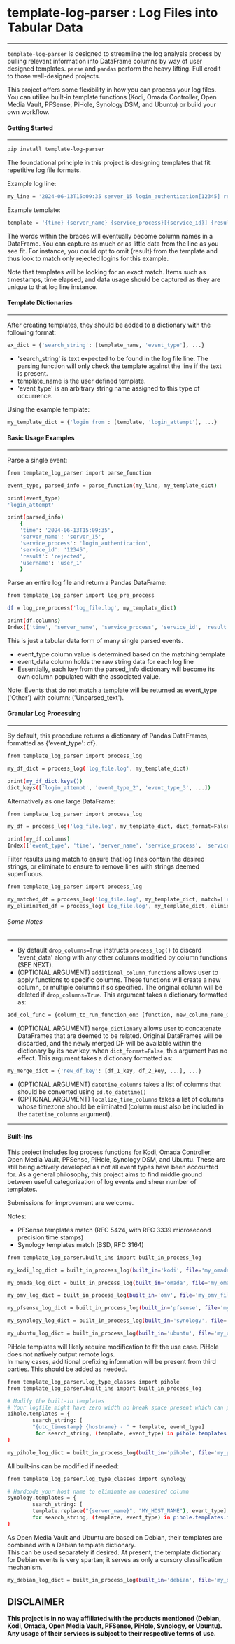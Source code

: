 # template-log-parser : Log Files into Tabular Data
---
`template-log-parser` is designed to streamline the log analysis process by pulling relevant information into DataFrame columns by way of user designed templates.  `parse` and `pandas` perform the heavy lifting. Full credit to those well-designed projects.

This project offers some flexibility in how you can process your log files.  You can utilize built-in template functions (Kodi, Omada Controller, Open Media Vault, PFSense, PiHole, Synology DSM, and Ubuntu) or build your own workflow. 

#### Getting Started
---

```bash
pip install template-log-parser
```

The foundational principle in this project is designing templates that fit repetitive log file formats.

Example log line:
```bash
my_line = '2024-06-13T15:09:35 server_15 login_authentication[12345] rejected login from user[user_1].'
```
    
Example template:
```bash
template = '{time} {server_name} {service_process}[{service_id}] {result} login from user[{username}].'
```

The words within the braces will eventually become column names in a DataFrame.  You can capture as much or as little data from the line as you see fit.  For instance, you could opt to omit {result} from the template and thus look to match only rejected logins for this example.

Note that templates will be looking for an exact match.  Items such as timestamps, time elapsed, and data usage should be captured as they are unique to that log line instance.

#### Template Dictionaries
---
After creating templates, they should be added to a dictionary with the following format:
```bash
ex_dict = {'search_string': [template_name, 'event_type'], ...}
```
- 'search_string' is text expected to be found in the log file line.  The parsing function will only check the template against the line if the text is present.
- template_name is the user defined template.
- 'event_type' is an arbitrary string name assigned to this type of occurrence.

Using the example template:
```bash
my_template_dict = {'login from': [template, 'login_attempt'], ...}
```

#### Basic Usage Examples
---
Parse a single event:
```bash
from template_log_parser import parse_function

event_type, parsed_info = parse_function(my_line, my_template_dict)

print(event_type)
'login_attempt' 

print(parsed_info)
    {
    'time': '2024-06-13T15:09:35',
    'server_name': 'server_15',
    'service_process': 'login_authentication', 
    'service_id': '12345',
    'result': 'rejected',
    'username': 'user_1'
    }
```
Parse an entire log file and return a Pandas DataFrame:
```bash
from template_log_parser import log_pre_process

df = log_pre_process('log_file.log', my_template_dict)

print(df.columns)
Index(['time', 'server_name', 'service_process', 'service_id', 'result', 'username', 'event_type', 'event_data'])
```
This is just a tabular data form of many single parsed events.
 - event_type column value is determined based on the matching template
 - event_data column holds the raw string data for each log line
 - Essentially, each key from the parsed_info dictionary will become its own column populated with the associated value.
 
Note: 
Events that do not match a template will be returned as event_type ('Other') with column: ('Unparsed_text').

#### Granular Log Processing
---
By default, this procedure returns a dictionary of Pandas DataFrames, formatted as {'event_type': df}.

```bash
from template_log_parser import process_log

my_df_dict = process_log('log_file.log', my_template_dict)

print(my_df_dict.keys())
dict_keys(['login_attempt', 'event_type_2', 'event_type_3', ...])
```

Alternatively as one large DataFrame:
```bash
from template_log_parser import process_log

my_df = process_log('log_file.log', my_template_dict, dict_format=False)

print(my_df.columns)
Index(['event_type', 'time', 'server_name', 'service_process', 'service_id', 'result', 'username'])
```

Filter results using match to ensure that log lines contain the desired strings, or eliminate to ensure to remove lines with strings deemed superfluous. 
```bash
from template_log_parser import process_log

my_matched_df = process_log('log_file.log', my_template_dict, match=['error', 'login'] , dict_format=False)
my_eliminated_df = process_log('log_file.log', my_template_dict, eliminate=['user: admin', 'success'], match_type='all' , dict_format=False)

```

###### Some Notes
---
- By default `drop_columns=True` instructs `process_log()` to discard 'event_data' along with any other columns modified by column functions (SEE NEXT).
- (OPTIONAL ARGUMENT) `additional_column_functions` allows user to apply functions to specific columns.  These functions will create a new column, or multiple columns if so specified.  The original column will be deleted if `drop_columns=True`.  This argument takes a dictionary formatted as:
```bash
add_col_func = {column_to_run_function_on: [function, new_column_name_OR_list_of_new_colum_names]}
 ```
- (OPTIONAL ARGUMENT) `merge_dictionary` allows user to concatenate DataFrames that are deemed to be related.  Original DataFrames will be discarded, and the newly merged DF will be available within the dictionary by its new key.  when `dict_format=False`, this argument has no effect.  This argument takes a dictionary formatted as:
```bash
my_merge_dict = {'new_df_key': [df_1_key, df_2_key, ...], ...}
```
- (OPTIONAL ARGUMENT) `datetime_columns` takes a list of columns that should be converted using `pd.to_datetime()`
- (OPTIONAL ARGUMENT) `localize_time_columns` takes a list of columns whose timezone should be eliminated (column must also be included in the `datetime_columns` argument).
---
#### Built-Ins
This project includes log process functions for Kodi, Omada Controller, Open Media Vault, PFSense, PiHole, Synology DSM, and Ubuntu. These are still being actively developed as not all event types have been accounted for.
As a general philosophy, this project aims to find middle ground between useful categorization of log events and sheer number of templates.

Submissions for improvement are welcome.

Notes: 

- PFSense templates match (RFC 5424, with RFC 3339 microsecond precision time stamps)
- Synology templates match (BSD, RFC 3164)
```bash
from template_log_parser.built_ins import built_in_process_log

my_kodi_log_dict = built_in_process_log(built_in='kodi', file='my_omada_file.log')

my_omada_log_dict = built_in_process_log(built_in='omada', file='my_omada_file.log')

my_omv_log_dict = built_in_process_log(built_in='omv', file='my_omv_file.log')

my_pfsense_log_dict = built_in_process_log(built_in='pfsense', file='my_pfsense_file.log')

my_synology_log_dict = built_in_process_log(built_in='synology', file='my_synology_log.log')

my_ubuntu_log_dict = built_in_process_log(built_in='ubuntu', file='my_ubuntu_log.log')
```

PiHole templates will likely require modification to fit the use case.  PiHole does not natively output remote logs.  
In many cases, additional prefixing information will be present from third parties.  This should be added as needed.

```bash
from template_log_parser.log_type_classes import pihole
from template_log_parser.built_ins import built_in_process_log

# Modify the built-in templates
# Your logfile might have zero width no break space present which can prevent template matches. Make sure to account for it
pihole.templates = {
        search_string: [
        "{utc_timestamp} {hostname} - " + template, event_type]
         for search_string, (template, event_type) in pihole.templates.items()
}

my_pihole_log_dict = built_in_process_log(built_in='pihole', file='my_pihole_log.log')
```

All built-ins can be modified if needed:

```bash
from template_log_parser.log_type_classes import synology

# Hardcode your host name to eliminate an undesired column
synology.templates = {
        search_string: [
        template.replace("{server_name}", "MY_HOST_NAME"), event_type]
        for search_string, (template, event_type) in pihole.templates.items()
}

```

As Open Media Vault and Ubuntu are based on Debian, their templates are combined with a Debian template dictionary.  
This can be used separately if desired. 
At present, the template dictionary for Debian events is very spartan; it serves as only a cursory classification mechanism. 

```bash
my_debian_log_dict = built_in_process_log(built_in='debian', file='my_debian_log.log')
```

## DISCLAIMER

**This project is in no way affiliated with the products mentioned (Debian, Kodi, Omada, Open Media Vault, PFSense, PiHole, Synology, or Ubuntu).
Any usage of their services is subject to their respective terms of use.**
